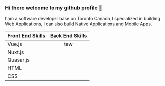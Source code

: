 ### Hi there welcome to my github profile 👋

I'am a software developer base on Toronto Canada, I specialized in building Web Applications, I can also build Native Applications and Mobile Apps.

| Front End Skills      | Back End Skills |
| ----------------------|:---------------:|
| Vue.js                | tew             |
| Nuxt.js               |                 |
| Quasar.js             |                 |
| HTML                  |                 |
| CSS                   |                 |

<!--
**marvenwilsons/marvenwilsons** is a ✨ _special_ ✨ repository because its `README.md` (this file) appears on your GitHub profile.

Here are some ideas to get you started:

- 🔭 I’m currently working on ...
- 🌱 I’m currently learning ...
- 👯 I’m looking to collaborate on ...
- 🤔 I’m looking for help with ...
- 💬 Ask me about ...
- 📫 How to reach me: ...
- 😄 Pronouns: ...
- ⚡ Fun fact: ...
-->
